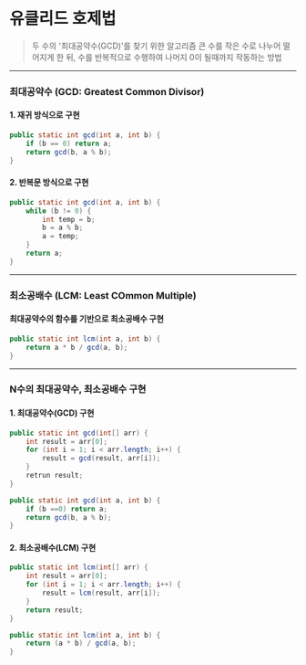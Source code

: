 유클리드 호제법
=============

> 두 수의 '최대공약수(GCD)'를 찾기 위한 알고리즘
> 큰 수를 작은 수로 나누어 떨어지게 한 뒤, 수를 반복적으로 수행하여 나머지 0이 될때까지 작동하는 방법

***
### 최대공약수 (GCD: Greatest Common Divisor)

#### 1. 재귀 방식으로 구현
```java
public static int gcd(int a, int b) {
    if (b == 0) return a;
    return gcd(b, a % b);
}
```

#### 2. 반복문 방식으로 구현
```java
public static int gcd(int a, int b) {
    while (b != 0) {
        int temp = b;
        b = a % b;
        a = temp;
    }
    return a;
}
```

***
### 최소공배수 (LCM: Least COmmon Multiple)

#### 최대공약수의 함수를 기반으로 최소공배수 구현
```java
public static int lcm(int a, int b) {
    return a * b / gcd(a, b);
}
```

***
### N수의 최대공약수, 최소공배수 구현

#### 1. 최대공약수(GCD) 구현
```java
public static int gcd(int[] arr) {
    int result = arr[0];
    for (int i = 1; i < arr.length; i++) {
        result = gcd(result, arr[i]);
    }
    retrun result;
}

public static int gcd(int a, int b) {
    if (b ==0) return a;
    return gcd(b, a % b);
}
```

#### 2. 최소공배수(LCM) 구현
```java
public static int lcm(int[] arr) {
    int result = arr[0];
    for (int i = 1; i < arr.length; i++) {
        result = lcm(result, arr[i]);
    }
    return result;
}

public static int lcm(int a, int b) {
    return (a * b) / gcd(a, b);
}
```